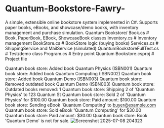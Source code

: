 # Quantum-Bookstore-Fawry-
A simple, extensible online bookstore system implemented in C#.
Supports paper books, eBooks, and showcase/demo books, with inventory management and purchase simulation.
Quantum Bookstore/
  Book.cs                  # Book, PaperBook, EBook, ShowcaseBook classes
  Inventory.cs             # Inventory management
  BookStore.cs             # BookStore logic (buying books)
  Services.cs              # ShippingService and MailService (simulated)
  QuantumBookstoreFullTest.cs # Test/demo class
  Program.cs               # Entry point
  Quantum Bookstore.csproj # Project file

  Quantum book store: Added book Quantum Physics (ISBN001)
Quantum book store: Added book Quantum Computing (ISBN002)
Quantum book store: Added book Quantum Demo (ISBN003)
Quantum book store: Removed outdated book Quantum Demo (ISBN003)
Quantum book store: Outdated books removed: 1
Quantum book store: Shipping 2 of 'Quantum Physics' to 123 Quantum St
Quantum book store: Sold 2 of 'Quantum Physics' for $100.00
Quantum book store: Paid amount: $100.00
Quantum book store: Sending eBook 'Quantum Computing' to buyer@example.com
Quantum book store: Sold eBook 'Quantum Computing' for $30.00
Quantum book store: Paid amount: $30.00
Quantum book store: Book 'Quantum Demo' is not for sale.
![Screenshot 2025-07-08 204323](https://github.com/user-attachments/assets/0142f10b-23bd-411a-95e1-312adf392fd3)

